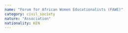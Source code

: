 ```yaml
---
name: "Forum for African Women Educationalists (FAWE)"
category: civil_society
nature: "Association"
nationality: KEN
---
```

    